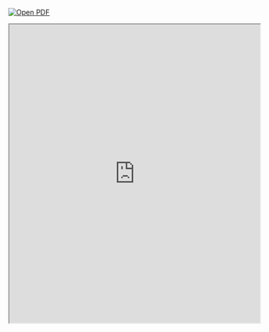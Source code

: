 
[![Open PDF](https://img.shields.io/badge/Open%20PDF-Click%20to%20Open-blue?style=for-the-badge)]()

<iframe src="https://github.com/yourusername/yourrepo/raw/main/path/to/your/file.pdf" width="100%" height="600px"></iframe>
